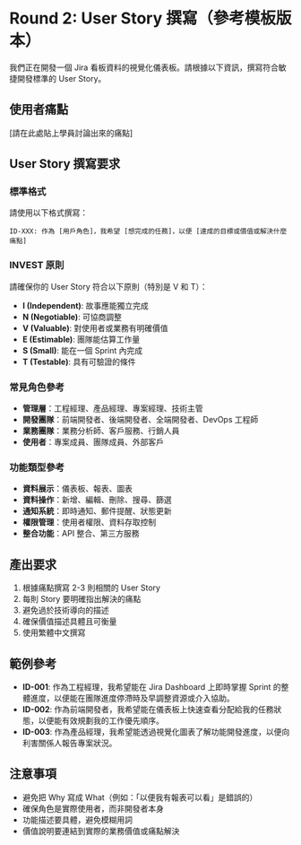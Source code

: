 # Round 2: User Story 撰寫（參考模板版本）

我們正在開發一個 Jira 看板資料的視覺化儀表板。請根據以下資訊，撰寫符合敏捷開發標準的 User Story。

## 使用者痛點
[請在此處貼上學員討論出來的痛點]

## User Story 撰寫要求

### 標準格式
請使用以下格式撰寫：
```
ID-XXX: 作為 [用戶角色]，我希望 [想完成的任務]，以便 [達成的目標或價值或解決什麼痛點]
```

### INVEST 原則
請確保你的 User Story 符合以下原則（特別是 V 和 T）：
- **I (Independent)**: 故事應能獨立完成
- **N (Negotiable)**: 可協商調整
- **V (Valuable)**: 對使用者或業務有明確價值
- **E (Estimable)**: 團隊能估算工作量
- **S (Small)**: 能在一個 Sprint 內完成
- **T (Testable)**: 具有可驗證的條件

### 常見角色參考
- **管理層**：工程經理、產品經理、專案經理、技術主管
- **開發團隊**：前端開發者、後端開發者、全端開發者、DevOps 工程師
- **業務團隊**：業務分析師、客戶服務、行銷人員
- **使用者**：專案成員、團隊成員、外部客戶

### 功能類型參考
- **資料展示**：儀表板、報表、圖表
- **資料操作**：新增、編輯、刪除、搜尋、篩選
- **通知系統**：即時通知、郵件提醒、狀態更新
- **權限管理**：使用者權限、資料存取控制
- **整合功能**：API 整合、第三方服務

## 產出要求
1. 根據痛點撰寫 2-3 則相關的 User Story
2. 每則 Story 要明確指出解決的痛點
3. 避免過於技術導向的描述
4. 確保價值描述具體且可衡量
5. 使用繁體中文撰寫

## 範例參考
- **ID-001**: 作為工程經理，我希望能在 Jira Dashboard 上即時掌握 Sprint 的整體進度，以便能在團隊進度停滯時及早調整資源或介入協助。
- **ID-002**: 作為前端開發者，我希望能在儀表板上快速查看分配給我的任務狀態，以便能有效規劃我的工作優先順序。
- **ID-003**: 作為產品經理，我希望能透過視覺化圖表了解功能開發進度，以便向利害關係人報告專案狀況。

## 注意事項
- 避免把 Why 寫成 What（例如：「以便我有報表可以看」是錯誤的）
- 確保角色是實際使用者，而非開發者本身
- 功能描述要具體，避免模糊用詞
- 價值說明要連結到實際的業務價值或痛點解決